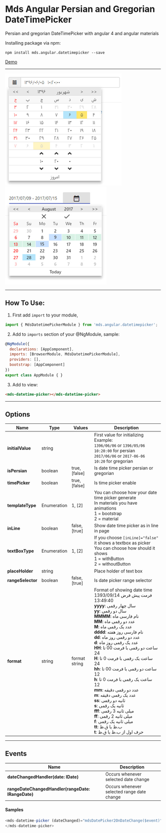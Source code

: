 # Mds Angular Persian and Gregorian DateTimePicker
Persian and gregorian DateTimePicker with angular 4 and angular materials

Installing package via npm:
```
npm install mds.angular.datetimepicker --save
```

[Demo](https://mds92.github.io/MdsDateTimePickerSample/dist/)

------------------------------------------

![Mds Angular Persian and Gregorian DateTimePicker](https://raw.githubusercontent.com/Mds92/Mds92.github.io/master/MdsDateTimePickerSample/images/Angular-Persian-Date-Time-Picker-1.jpg)
![Mds Angular Persian and Gregorian DateTimePicker](https://raw.githubusercontent.com/Mds92/Mds92.github.io/master/MdsDateTimePickerSample/images/Angular-Persian-Date-Time-Picker-2.jpg)

------------------------------------------
## How To Use:
1. First add `import` to your module,
```javascript
import { MdsDatetimePickerModule } from 'mds.angular.datetimepicker';
```
2. Add to `imports` section of your @NgModule, sample:
```javascript
@NgModule({
  declarations: [AppComponent],
  imports: [BrowserModule, MdsDatetimePickerModule],
  providers: [], 
  bootstrap: [AppComponent]
})
export class AppModule { }
```

3. Add to view:
```html
<mds-datetime-picker></mds-datetime-picker>
```

------------------------------------------

## Options

| Name        | Type           | Values            | Description  |
--------------|----------------|-------------------|--------------|
**initialValue** | string |  | First value for initializing<br> Example:<br> `1396/06/06` or `1396/05/06  10:20:00` for persian<br> `2017/06/06` or `2017-06-06  10:20` for gregorian 
**isPersian** | boolean | true, [false] | Is date time picker persian or gregorian
**timePicker** | boolean | true, [false] | Is time picker enable
**templateType** | Enumeration | 1, [2] | You can choose how your date time picker generate<br>In materials you have animations<br> 1 = bootstrap <br> 2 = material
**inLine** | boolean | false, [true] | Show date time picker as in line in page
**textBoxType** | Enumeration | 1, [2] | If you choose `[inLine]="false"` it shows a textbox as picker<br>You can choose how should it shows <br> 1 = withButton <br> 2 = withoutButton
**placeHolder** | string | | Place holder of text box
**rangeSelector** | boolean | false, [true] | Is date picker range selector
**format** | string | format string | Format of showing date time <br> فرمت پیش فرض 1393/09/14   13:49:40 <br> **yyyy**: سال چهار رقمی <br> **yy**: سال دو رقمی <br> **MMMM**: نام فارسی ماه <br> **MM**: عدد دو رقمی ماه <br> **M**: عدد یک رقمی ماه <br> **dddd**: نام فارسی روز هفته <br> **dd**: عدد دو رقمی روز ماه <br> **d**: عدد یک رقمی روز ماه <br> **HH**: ساعت دو رقمی با فرمت 00 تا 24 <br> **H**: ساعت یک رقمی با فرمت 0 تا 24 <br> **hh**: ساعت دو رقمی با فرمت 00 تا 12 <br> **h**: ساعت یک رقمی با فرمت 0 تا 12 <br> **mm**: عدد دو رقمی دقیقه <br> **m**: عدد یک رقمی دقیقه <br> **ss**: ثانیه دو رقمی <br> **s**: ثانیه یک رقمی <br> **fff**: میلی ثانیه 3 رقمی <br> **ff**: میلی ثانیه 2 رقمی <br> **f**: میلی ثانیه یک رقمی <br> **tt**: ب.ظ یا ق.ظ <br> **t**: حرف اول از ب.ظ یا ق.ظ <br> 

------------------------------------------

## Events

| Name        | Description  |
--------------|--------------|
**dateChangedHandler(date: IDate)** | Occurs whenever selected date change
**rangeDateChangedHandler(rangeDate: IRangeDate)** | Occurs whenever selected range date change

#### Samples

```javascript
<mds-datetime-picker (dateChanged)="mdsDatePicker2OnDateChange($event)" (rangeDateChanged)="mdsDatePicker1OnDateRangeChange($event)"  [isPersian]="false" [templateType]="1" [rangeSelector]="true">
</mds-datetime-picker>
```